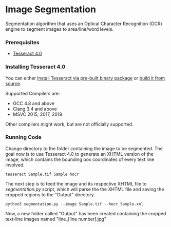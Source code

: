 # Image Segmentation

Segmentation algorithm that uses an Optical Character Recognition (OCR) engine to segment images to area/line/word levels. 

### Prerequisites

* [Tesseract 4.0](https://github.com/tesseract-ocr/tesseract)

### Installing Tesseract 4.0

You can either [Install Tesseract via pre-built binary package](https://github.com/tesseract-ocr/tesseract/wiki) or [build it from source](https://github.com/tesseract-ocr/tesseract/wiki/Compiling).

Supported Compilers are:

* GCC 4.8 and above
* Clang 3.4 and above
* MSVC 2015, 2017, 2019

Other compilers might work, but are not officially supported.


### Running Code

Change directory to the folder containing the image to be segmented. The goal now is to use Tesseract 4.0 to generate an XHTML version of the image, which contains the bounding box coordinates of every text line involved.

```
tesseract Sample.tif Sample hocr
```

The next step is to feed the image and its respective XHTML file to *segmentation.py* script, which will parse the the XHTML file and saving the cropped regions to the "Output" directory.

```
python3 segmentation.py --image Sample.tif --hocr Sample.xml
```

Now, a new folder called "Output" has been created containing the cropped text-line images named "line_[line number].jpg"
